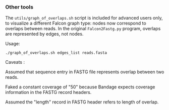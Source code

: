 ### Other tools

The ```utils/graph_of_overlaps.sh``` script is included for advanced users only, to visualize a different Falcon graph type: nodes now correspond to overlaps between reads. In the original ```Falcon2Fastg.py``` program, overlaps are represented by edges, not nodes.

Usage:

    ./graph_of_overlaps.sh edges_list reads.fasta

Caveats :

Assumed that sequence entry in FASTG file represents overlap between two reads.

Faked a constant coverage of "50" because Bandage expects coverage information 
in the FASTG record headers.

Assumed the "length" record in FASTG header refers to length of overlap. 






















